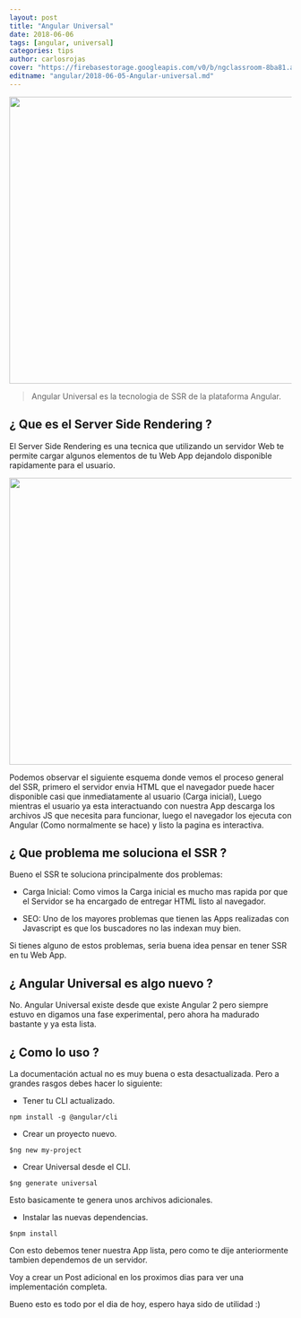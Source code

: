 ```yaml
---
layout: post
title: "Angular Universal"
date: 2018-06-06
tags: [angular, universal]
categories: tips
author: carlosrojas
cover: "https://firebasestorage.googleapis.com/v0/b/ngclassroom-8ba81.appspot.com/o/posts%2F2018-06-05-Angular-universal%2FTitulos.png?alt=media&token=ef7344bd-332c-440b-a9bd-56afbdc399b8"
editname: "angular/2018-06-05-Angular-universal.md"
---
```


<img width="1024" height="512" class="responsive" src="https://firebasestorage.googleapis.com/v0/b/ngclassroom-8ba81.appspot.com/o/posts%2F2018-06-05-Angular-universal%2FTitulos.png?alt=media&token=ef7344bd-332c-440b-a9bd-56afbdc399b8">

 

> Angular Universal es la tecnologia de SSR de la plataforma Angular.

<!--summary-->

## ¿ Que es el Server Side Rendering ?

El Server Side Rendering es una tecnica que utilizando un servidor Web te permite cargar algunos elementos de tu Web App dejandolo disponible rapidamente para el usuario.

<img width="1024" height="512" class="responsive" src="https://firebasestorage.googleapis.com/v0/b/ngclassroom-8ba81.appspot.com/o/posts%2F2018-06-05-Angular-universal%2FUniversalSteps.png?alt=media&token=e2532add-ee41-425f-8212-25e9ec8a9a0f">

Podemos observar el siguiente esquema donde vemos el proceso general del SSR, primero el servidor envia HTML que el navegador puede hacer disponible casi que inmediatamente al usuario (Carga inicial), Luego mientras el usuario ya esta interactuando con nuestra App descarga los archivos JS que necesita para funcionar, luego el navegador los ejecuta con Angular (Como normalmente se hace) y listo la pagina es interactiva.

## ¿ Que problema me soluciona el SSR ?

Bueno el SSR te soluciona principalmente dos problemas:

- Carga Inicial: Como vimos la Carga inicial es mucho mas rapida por que el Servidor se ha encargado de entregar HTML listo al navegador.

- SEO: Uno de los mayores problemas que tienen las Apps realizadas con Javascript es que los buscadores no las indexan muy bien.

Si tienes alguno de estos problemas, seria buena idea pensar en tener SSR en tu Web App.

## ¿ Angular Universal es algo nuevo ?

No. Angular Universal existe desde que existe Angular 2 pero siempre estuvo en digamos una fase experimental, pero ahora ha madurado bastante y ya esta lista.

## ¿ Como lo uso ?

La documentación actual no es muy buena o esta desactualizada. Pero a grandes rasgos debes hacer lo siguiente:

- Tener tu CLI actualizado.

````
npm install -g @angular/cli
````

- Crear un proyecto nuevo.

````
$ng new my-project
````

- Crear Universal desde el CLI.

````
$ng generate universal
````

Esto basicamente te genera unos archivos adicionales.

- Instalar las nuevas dependencias.

````
$npm install
````

Con esto debemos tener nuestra App lista, pero como te dije anteriormente tambien dependemos de un servidor. 

Voy a crear un Post adicional en los proximos dias para ver una implementación completa.

Bueno esto es todo por el dia de hoy, espero haya sido de utilidad :)



